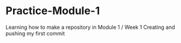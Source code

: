 # Practice-Module-1
Learning how to make a repository in Module 1 / Week 1 
Creating and pushing my first commit
